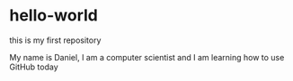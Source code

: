 # hello-world
this is my first repository

My name is Daniel, I am a computer scientist and I am learning how to use GitHub today
